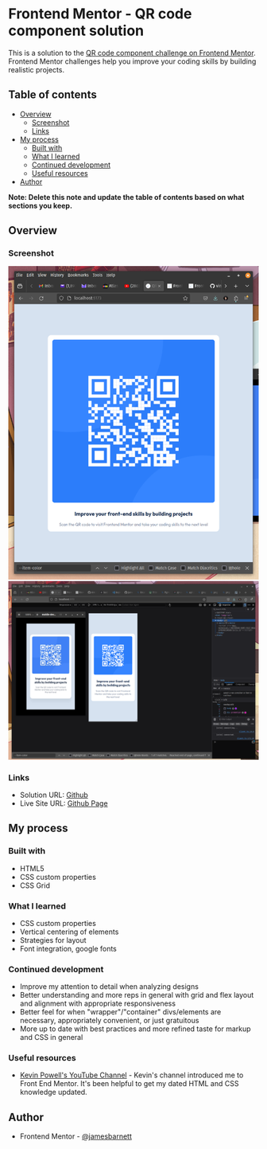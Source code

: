 # Frontend Mentor - QR code component solution

This is a solution to the [QR code component challenge on Frontend Mentor](https://www.frontendmentor.io/challenges/qr-code-component-iux_sIO_H). Frontend Mentor challenges help you improve your coding skills by building realistic projects. 

## Table of contents

- [Overview](#overview)
  - [Screenshot](#screenshot)
  - [Links](#links)
- [My process](#my-process)
  - [Built with](#built-with)
  - [What I learned](#what-i-learned)
  - [Continued development](#continued-development)
  - [Useful resources](#useful-resources)
- [Author](#author)

**Note: Delete this note and update the table of contents based on what sections you keep.**

## Overview

### Screenshot

![](./qcm-fe.png)
![](./qcm-fe2.png)

### Links

- Solution URL: [Github](https://github.com/jamesbarnett/qcm-fm)
- Live Site URL: [Github Page](https://jamesbarnett.github.io/qcm-fm/)

## My process

### Built with

- HTML5
- CSS custom properties
- CSS Grid

### What I learned

- CSS custom properties
- Vertical centering of elements
- Strategies for layout
- Font integration, google fonts

### Continued development

 - Improve my attention to detail when analyzing designs
 - Better understanding and more reps in general with grid and flex layout and alignment with appropriate responsiveness
 - Better feel for when "wrapper"/"container" divs/elements are necessary, appropriately convenient, or just gratuitous
 - More up to date with best practices and more refined taste for markup and CSS in general
 
### Useful resources

- [Kevin Powell's YouTube Channel](https://www.youtube.com/@KevinPowell) - Kevin's channel introduced me to Front End Mentor. It's been helpful to get my dated HTML and CSS knowledge updated.

## Author

- Frontend Mentor - [@jamesbarnett](https://www.frontendmentor.io/profile/jamesbarnett)
